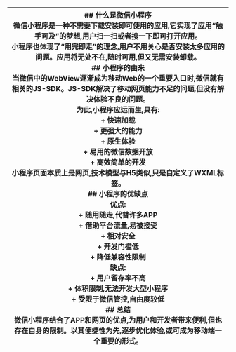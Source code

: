 | ## 什么是微信小程序<br/>微信小程序是一种不需要下载安装即可使用的应用,它实现了应用“触手可及”的梦想,用户扫一扫或者搜一下即可打开应用。<br/>小程序也体现了“用完即走”的理念,用户不用关心是否安装太多应用的问题。应用将无处不在,随时可用,但又无需安装卸载。<br/>## 小程序的由来<br/>当微信中的WebView逐渐成为移动Web的一个重要入口时,微信就有相关的JS-SDK。JS-SDK解决了移动网页能力不足的问题,但没有解决体验不良的问题。<br/>为此,小程序应运而生,具有:<br/>+ 快速加载<br/>+ 更强大的能力<br/>+ 原生体验<br/>+ 易用的微信数据开放<br/>+ 高效简单的开发<br/>小程序页面本质上是网页,技术模型与H5类似,只是自定义了WXML标签。<br/>## 小程序的优缺点<br/>**优点:**<br/>+ 随用随走,代替许多APP<br/>+ 借助平台流量,易被接受<br/>+ 相对安全<br/>+ 开发门槛低<br/>+ 降低兼容性限制<br/>**缺点:**<br/>+ 用户留存率不高<br/>+ 体积限制,无法开发大型小程序<br/>+ 受限于微信管控,自由度较低<br/>## 总结<br/>微信小程序结合了APP和网页的优点,为用户和开发者带来便利,但也存在自身的限制。以其便捷性为先,逐步优化体验,或可成为移动端一个重要的形式。 |
| --- |


